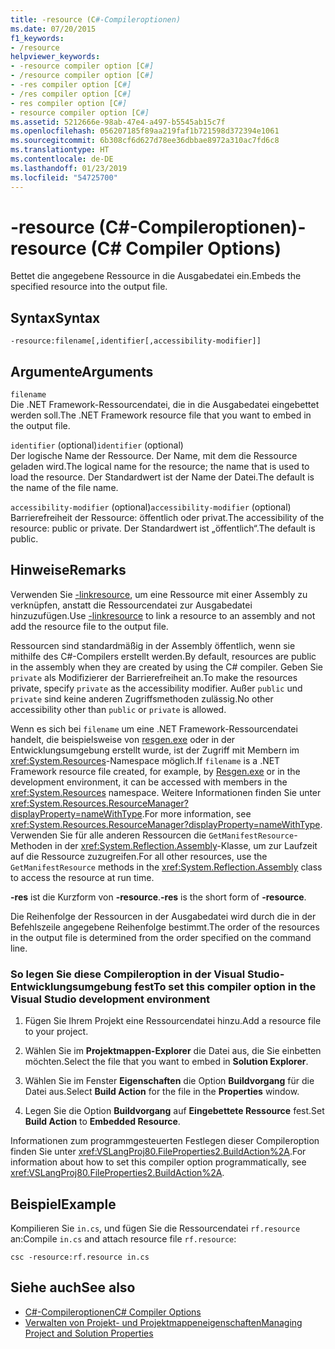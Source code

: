 ```yaml
---
title: -resource (C#-Compileroptionen)
ms.date: 07/20/2015
f1_keywords:
- /resource
helpviewer_keywords:
- -resource compiler option [C#]
- /resource compiler option [C#]
- -res compiler option [C#]
- /res compiler option [C#]
- res compiler option [C#]
- resource compiler option [C#]
ms.assetid: 5212666e-98ab-47e4-a497-b5545ab15c7f
ms.openlocfilehash: 056207185f89aa219faf1b721598d372394e1061
ms.sourcegitcommit: 6b308cf6d627d78ee36dbbae8972a310ac7fd6c8
ms.translationtype: HT
ms.contentlocale: de-DE
ms.lasthandoff: 01/23/2019
ms.locfileid: "54725700"
---
```

# <a name="-resource-c-compiler-options"></a><span data-ttu-id="54731-102">-resource (C#-Compileroptionen)</span><span class="sxs-lookup"><span data-stu-id="54731-102">-resource (C# Compiler Options)</span></span>
<span data-ttu-id="54731-103">Bettet die angegebene Ressource in die Ausgabedatei ein.</span><span class="sxs-lookup"><span data-stu-id="54731-103">Embeds the specified resource into the output file.</span></span>  
  
## <a name="syntax"></a><span data-ttu-id="54731-104">Syntax</span><span class="sxs-lookup"><span data-stu-id="54731-104">Syntax</span></span>  
  
```console  
-resource:filename[,identifier[,accessibility-modifier]]  
```  
  
## <a name="arguments"></a><span data-ttu-id="54731-105">Argumente</span><span class="sxs-lookup"><span data-stu-id="54731-105">Arguments</span></span>  
 `filename`  
 <span data-ttu-id="54731-106">Die .NET Framework-Ressourcendatei, die in die Ausgabedatei eingebettet werden soll.</span><span class="sxs-lookup"><span data-stu-id="54731-106">The .NET Framework resource file that you want to embed in the output file.</span></span>  
  
 <span data-ttu-id="54731-107">`identifier` (optional)</span><span class="sxs-lookup"><span data-stu-id="54731-107">`identifier` (optional)</span></span>  
 <span data-ttu-id="54731-108">Der logische Name der Ressource. Der Name, mit dem die Ressource geladen wird.</span><span class="sxs-lookup"><span data-stu-id="54731-108">The logical name for the resource; the name that is used to load the resource.</span></span> <span data-ttu-id="54731-109">Der Standardwert ist der Name der Datei.</span><span class="sxs-lookup"><span data-stu-id="54731-109">The default is the name of the file name.</span></span>  
  
 <span data-ttu-id="54731-110">`accessibility-modifier` (optional)</span><span class="sxs-lookup"><span data-stu-id="54731-110">`accessibility-modifier` (optional)</span></span>  
 <span data-ttu-id="54731-111">Barrierefreiheit der Ressource: öffentlich oder privat.</span><span class="sxs-lookup"><span data-stu-id="54731-111">The accessibility of the resource: public or private.</span></span> <span data-ttu-id="54731-112">Der Standardwert ist „öffentlich“.</span><span class="sxs-lookup"><span data-stu-id="54731-112">The default is public.</span></span>  
  
## <a name="remarks"></a><span data-ttu-id="54731-113">Hinweise</span><span class="sxs-lookup"><span data-stu-id="54731-113">Remarks</span></span>  
 <span data-ttu-id="54731-114">Verwenden Sie [-linkresource](../../../csharp/language-reference/compiler-options/linkresource-compiler-option.md), um eine Ressource mit einer Assembly zu verknüpfen, anstatt die Ressourcendatei zur Ausgabedatei hinzuzufügen.</span><span class="sxs-lookup"><span data-stu-id="54731-114">Use [-linkresource](../../../csharp/language-reference/compiler-options/linkresource-compiler-option.md) to link a resource to an assembly and not add the resource file to the output file.</span></span>  
  
 <span data-ttu-id="54731-115">Ressourcen sind standardmäßig in der Assembly öffentlich, wenn sie mithilfe des C#-Compilers erstellt werden.</span><span class="sxs-lookup"><span data-stu-id="54731-115">By default, resources are public in the assembly when they are created by using the C# compiler.</span></span> <span data-ttu-id="54731-116">Geben Sie `private` als Modifizierer der Barrierefreiheit an.</span><span class="sxs-lookup"><span data-stu-id="54731-116">To make the resources private, specify `private` as the accessibility modifier.</span></span> <span data-ttu-id="54731-117">Außer `public` und `private` sind keine anderen Zugriffsmethoden zulässig.</span><span class="sxs-lookup"><span data-stu-id="54731-117">No other accessibility other than `public` or `private` is allowed.</span></span>  
  
 <span data-ttu-id="54731-118">Wenn es sich bei `filename` um eine .NET Framework-Ressourcendatei handelt, die beispielsweise von [resgen.exe](../../../framework/tools/resgen-exe-resource-file-generator.md) oder in der Entwicklungsumgebung erstellt wurde, ist der Zugriff mit Membern im <xref:System.Resources>-Namespace möglich.</span><span class="sxs-lookup"><span data-stu-id="54731-118">If `filename` is a .NET Framework resource file created, for example, by [Resgen.exe](../../../framework/tools/resgen-exe-resource-file-generator.md) or in the development environment, it can be accessed with members in the <xref:System.Resources> namespace.</span></span> <span data-ttu-id="54731-119">Weitere Informationen finden Sie unter <xref:System.Resources.ResourceManager?displayProperty=nameWithType>.</span><span class="sxs-lookup"><span data-stu-id="54731-119">For more information, see <xref:System.Resources.ResourceManager?displayProperty=nameWithType>.</span></span> <span data-ttu-id="54731-120">Verwenden Sie für alle anderen Ressourcen die `GetManifestResource`-Methoden in der <xref:System.Reflection.Assembly>-Klasse, um zur Laufzeit auf die Ressource zuzugreifen.</span><span class="sxs-lookup"><span data-stu-id="54731-120">For all other resources, use the `GetManifestResource` methods in the <xref:System.Reflection.Assembly> class to access the resource at run time.</span></span>  
  
 <span data-ttu-id="54731-121">**-res** ist die Kurzform von **-resource**.</span><span class="sxs-lookup"><span data-stu-id="54731-121">**-res** is the short form of **-resource**.</span></span>  
  
 <span data-ttu-id="54731-122">Die Reihenfolge der Ressourcen in der Ausgabedatei wird durch die in der Befehlszeile angegebene Reihenfolge bestimmt.</span><span class="sxs-lookup"><span data-stu-id="54731-122">The order of the resources in the output file is determined from the order specified on the command line.</span></span>  
  
### <a name="to-set-this-compiler-option-in-the-visual-studio-development-environment"></a><span data-ttu-id="54731-123">So legen Sie diese Compileroption in der Visual Studio-Entwicklungsumgebung fest</span><span class="sxs-lookup"><span data-stu-id="54731-123">To set this compiler option in the Visual Studio development environment</span></span>  
  
1.  <span data-ttu-id="54731-124">Fügen Sie Ihrem Projekt eine Ressourcendatei hinzu.</span><span class="sxs-lookup"><span data-stu-id="54731-124">Add a resource file to your project.</span></span>  
  
2.  <span data-ttu-id="54731-125">Wählen Sie im **Projektmappen-Explorer** die Datei aus, die Sie einbetten möchten.</span><span class="sxs-lookup"><span data-stu-id="54731-125">Select the file that you want to embed in **Solution Explorer**.</span></span>  
  
3.  <span data-ttu-id="54731-126">Wählen Sie im Fenster **Eigenschaften** die Option **Buildvorgang** für die Datei aus.</span><span class="sxs-lookup"><span data-stu-id="54731-126">Select **Build Action** for the file in the **Properties** window.</span></span>  
  
4.  <span data-ttu-id="54731-127">Legen Sie die Option **Buildvorgang** auf **Eingebettete Ressource** fest.</span><span class="sxs-lookup"><span data-stu-id="54731-127">Set **Build Action** to **Embedded Resource**.</span></span>  
  
 <span data-ttu-id="54731-128">Informationen zum programmgesteuerten Festlegen dieser Compileroption finden Sie unter <xref:VSLangProj80.FileProperties2.BuildAction%2A>.</span><span class="sxs-lookup"><span data-stu-id="54731-128">For information about how to set this compiler option programmatically, see <xref:VSLangProj80.FileProperties2.BuildAction%2A>.</span></span>  
  
## <a name="example"></a><span data-ttu-id="54731-129">Beispiel</span><span class="sxs-lookup"><span data-stu-id="54731-129">Example</span></span>  
 <span data-ttu-id="54731-130">Kompilieren Sie `in.cs`, und fügen Sie die Ressourcendatei `rf.resource` an:</span><span class="sxs-lookup"><span data-stu-id="54731-130">Compile `in.cs` and attach resource file `rf.resource`:</span></span>  
  
```console  
csc -resource:rf.resource in.cs  
```  
  
## <a name="see-also"></a><span data-ttu-id="54731-131">Siehe auch</span><span class="sxs-lookup"><span data-stu-id="54731-131">See also</span></span>

- [<span data-ttu-id="54731-132">C#-Compileroptionen</span><span class="sxs-lookup"><span data-stu-id="54731-132">C# Compiler Options</span></span>](../../../csharp/language-reference/compiler-options/index.md)
- [<span data-ttu-id="54731-133">Verwalten von Projekt- und Projektmappeneigenschaften</span><span class="sxs-lookup"><span data-stu-id="54731-133">Managing Project and Solution Properties</span></span>](/visualstudio/ide/managing-project-and-solution-properties)
